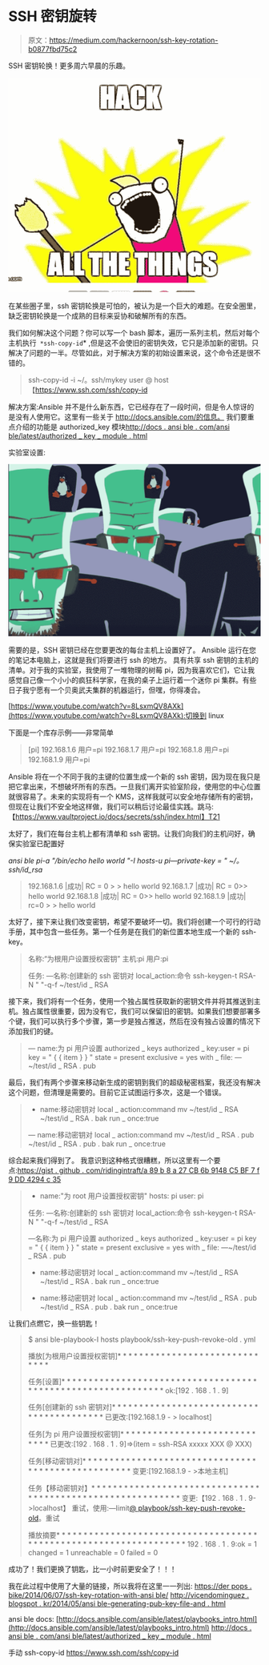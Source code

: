 # SSH 密钥旋转

> 原文：<https://medium.com/hackernoon/ssh-key-rotation-b0877fbd75c2>

SSH 密钥轮换！更多周六早晨的乐趣。

![](img/89d345160ed159421a1fd3d2611b29a2.png)

在某些圈子里，ssh 密钥轮换是可怕的，被认为是一个巨大的难题。在安全圈里，缺乏密钥轮换是一个成熟的目标来妥协和破解所有的东西。

我们如何解决这个问题？你可以写一个 bash 脚本，遍历一系列主机，然后对每个主机执行` *ssh-copy-id`* ,但是这不会使旧的密钥失效，它只是添加新的密钥。只解决了问题的一半。尽管如此，对于解决方案的初始设置来说，这个命令还是很不错的。

> ssh-copy-id -i ~/。ssh/mykey user @ host
> 【https://www.ssh.com/ssh/copy-id 

解决方案:Ansible 并不是什么新东西，它已经存在了一段时间，但是令人惊讶的是没有人使用它。这里有一些关于 http://docs.ansible.com/的信息。
我们要重点介绍的功能是 authorized_key 模块[http://docs . ansi ble . com/ansi ble/latest/authorized _ key _ module . html](http://docs.ansible.com/ansible/latest/authorized_key_module.html)

实验室设置:

![](img/e3f286c4c335b0a3047bc82846b1a929.png)

需要的是，SSH 密钥已经在您要更改的每台主机上设置好了。
Ansible 运行在您的笔记本电脑上，这就是我们将要进行 ssh 的地方。
具有共享 ssh 密钥的主机的清单。对于我的实验室，我使用了一堆物理的树莓 pi，因为我喜欢它们，它让我感觉自己像一个小小的疯狂科学家，在我的桌子上运行着一个迷你 pi 集群。有些日子我宁愿有一个贝奥武夫集群的机器运行，但嘿，你得凑合。

[https://www.youtube.com/watch?v=8LsxmQV8AXk](https://www.youtube.com/watch?v=8LsxmQV8AXk):切换到 linux

下面是一个库存示例——非常简单

> [pi]
> 192.168.1.6 用户=pi
> 192.168.1.7 用户=pi
> 192.168.1.8 用户=pi
> 192.168.1.9 用户=pi

Ansible 将在一个不同于我的主键的位置生成一个新的 ssh 密钥，因为现在我只是把它拿出来，不想破坏所有的东西。一旦我们离开实验室阶段，使用您的中心位置就很容易了。未来的实现将有一个 KMS，这样我就可以安全地存储所有的密钥，但现在让我们不安全地这样做，我们可以稍后讨论最佳实践。跳马:【https://www.vaultproject.io/docs/secrets/ssh/index.html】T21

太好了，我们在每台主机上都有清单和 ssh 密钥。让我们向我们的主机问好，确保实验室已配置好

*ansi ble pi-a "/bin/echo hello world "-I hosts-u pi—private-key = " ~/。ssh/id_rsa*

> 192.168.1.6 |成功| RC = 0 > >
> hello world
> 92.168.1.7 |成功| RC = 0>>
> hello world
> 92.168.1.8 |成功| RC = 0>>
> hello world
> 92.168.1.9 |成功| rc=0 > >
> hello world

太好了，接下来让我们改变密钥，希望不要破坏一切。我们将创建一个可行的行动手册，其中包含一些任务。第一个任务是在我们的新位置本地生成一个新的 ssh-key。

> 名称:“为根用户设置授权密钥”
> 主机:pi
> 用户:pi
> 
> 任务:
> —名称:创建新的 ssh 密钥对
> local_action:命令 ssh-keygen-t RSA-N " "-q-f ~/test/id _ RSA

接下来，我们将有一个任务，使用一个独占属性获取新的密钥文件并将其推送到主机。独占属性很重要，因为没有它，我们可以保留旧的密钥。如果我们想要部署多个键，我们可以执行多个步骤，第一步是独占推送，然后在没有独占设置的情况下添加我们的键。

> — name:为 pi 用户设置 authorized _ keys
> authorized _ key:user = pi key = " { { item } } " state = present exclusive = yes
> with _ file:
> —~/test/id _ RSA . pub

最后，我们有两个步骤来移动新生成的密钥到我们的超级秘密档案，我还没有解决这个问题，但清理是需要的。目前它正试图运行多次，这是一个错误。

> - name:移动密钥对
> local _ action:command mv ~/test/id _ RSA ~/test/id _ RSA . bak
> run _ once:true
> 
> — name:移动密钥对
> local _ action:command mv ~/test/id _ RSA . pub ~/test/id _ RSA . pub . bak
> run _ once:true

综合起来我们得到了。
我意识到这种格式很糟糕，所以这里有一个要点:[https://gist . github . com/ridingintraft/a 89 b 8 a 27 CB 6b 9148 C5 BF 7 f 9 DD 4294 c 35](https://gist.github.com/ridingintraffic/a89b8a27cb6b9148c5bf7f9dd4294c35)

> - name:"为 root 用户设置授权密钥"
> hosts: pi
> user: pi
> 
> 任务:
> —名称:创建新的 ssh 密钥对
> local_action:命令 ssh-keygen-t RSA-N " "-q-f ~/test/id _ RSA
> 
> —名称:为 pi 用户设置 authorized _ keys
> authorized _ key:user = pi key = " { { item } } " state = present exclusive = yes
> with _ file:
> —~/test/id _ RSA . pub
> 
> - name:移动密钥对
> local _ action:command mv ~/test/id _ RSA ~/test/id _ RSA . bak
> run _ once:true
> 
> - name:移动密钥对
> local _ action:command mv ~/test/id _ RSA . pub ~/test/id _ RSA . pub . bak
> run _ once:true

让我们点燃它，换一些钥匙！

> $ ansi ble-playbook-I hosts playbook/ssh-key-push-revoke-old . yml
> 
> 播放[为根用户设置授权密钥]* * * * * * * * * * * * * * * * * * * * * * * * * * * * * *
> 
> 任务[设置]* * * * * * * * * * * * * * * * * * * * * * * * * * * * * * * * * * * * * * * * * * * * * * * * * * * * * * * * * * * * *
> ok:[192 . 168 . 1 . 9]
> 
> 任务[创建新的 ssh 密钥对]* * * * * * * * * * * * * * * * * * * * * * * * * * * * * * * * * * * * * * * * *
> 已更改:[192.168.1.9 - > localhost]
> 
> 任务[为 pi 用户设置授权密钥]* * * * * * * * * * * * * * * * * * * * * * * * * * * * *
> 已更改:[192 . 168 . 1 . 9]=>(item = ssh-RSA xxxxx XXX @ XXX)
> 
> 任务[移动密钥对]* * * * * * * * * * * * * * * * * * * * * * * * * * * * * * * * * * * * * * * * * * * * * * * * * * *
> 变更:[192.168.1.9 - >本地主机]
> 
> 任务【移动密钥对】* * * * * * * * * * * * * * * * * * * * * * * * * * * * * * * * * * * * * * * * * * * * * * * * * * * * * * * * * * *
> 变更:【192 . 168 . 1 . 9->localhost】
> 重试，使用:—limit[@ playbook/ssh-key-push-revoke-old](http://twitter.com/playbook/ssh-key-push-revoke-old)。重试
> 
> 播放摘要* * * * * * * * * * * * * * * * * * * * * * * * * * * * * * * * * * * * * * * * * * * * * * * * * * * * * * * * * * * * * * * * * *
> 192 . 168 . 1 . 9:ok = 1 changed = 1 unreachable = 0 failed = 0

成功了！我们更换了钥匙，比一小时前更安全了！！！

我在此过程中使用了大量的链接，所以我将在这里一一列出:
[https://der pops . bike/2014/06/07/ssh-key-rotation-with-ansi ble/](https://derpops.bike/2014/06/07/ssh-key-rotation-with-ansible/)
[http://vicendominguez . blogspot . kr/2014/05/ansi ble-generating-pub-key-file-and . html](http://vicendominguez.blogspot.kr/2014/05/ansible-generating-pub-key-file-and.html)

ansi ble docs:
[http://docs.ansible.com/ansible/latest/playbooks_intro.html](http://docs.ansible.com/ansible/latest/playbooks_intro.html)
[http://docs . ansi ble . com/ansi ble/latest/authorized _ key _ module . html](http://docs.ansible.com/ansible/latest/authorized_key_module.html)

手动 ssh-copy-id
https://www.ssh.com/ssh/copy-id